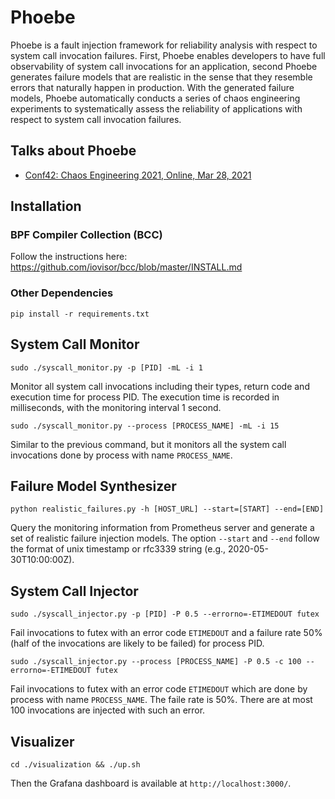 # Phoebe

Phoebe is a fault injection framework for reliability analysis with respect to system call invocation failures. First, Phoebe enables developers to have full observability of system call invocations for an application, second Phoebe generates failure models  that are realistic in the sense that they resemble errors that naturally happen in production. With the generated failure models, Phoebe automatically conducts a series of chaos engineering experiments to systematically assess the reliability of applications with respect to system call invocation failures.

## Talks about Phoebe
- [Conf42: Chaos Engineering 2021, Online, Mar 28, 2021](https://www.conf42.com/Chaos_Engineering_2021_Long_Zhang_error_injection_system_calls)

## Installation

### BPF Compiler Collection (BCC)
Follow the instructions here: https://github.com/iovisor/bcc/blob/master/INSTALL.md

### Other Dependencies
```
pip install -r requirements.txt
```

## System Call Monitor
```
sudo ./syscall_monitor.py -p [PID] -mL -i 1
```
Monitor all system call invocations including their types, return code and execution time for process PID. The execution time is recorded in milliseconds, with the monitoring interval 1 second.

```
sudo ./syscall_monitor.py --process [PROCESS_NAME] -mL -i 15
```
Similar to the previous command, but it monitors all the system call invocations done by process with name `PROCESS_NAME`.

## Failure Model Synthesizer
```
python realistic_failures.py -h [HOST_URL] --start=[START] --end=[END]
```
Query the monitoring information from Prometheus server and generate a set of realistic failure injection models. The option `--start` and `--end` follow the format of unix timestamp or rfc3339 string (e.g., 2020-05-30T10:00:00Z).

## System Call Injector
```
sudo ./syscall_injector.py -p [PID] -P 0.5 --errorno=-ETIMEDOUT futex
```
Fail invocations to futex with an error code `ETIMEDOUT` and a failure rate 50% (half of the invocations are likely to be failed) for process PID.

```
sudo ./syscall_injector.py --process [PROCESS_NAME] -P 0.5 -c 100 --errorno=-ETIMEDOUT futex
```
Fail invocations to futex with an error code `ETIMEDOUT` which are done by process with name `PROCESS_NAME`. The faile rate is 50%. There are at most 100 invocations are injected with such an error.

## Visualizer
```
cd ./visualization && ./up.sh
```
Then the Grafana dashboard is available at `http://localhost:3000/`.

